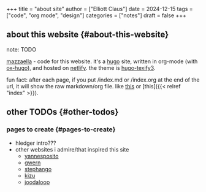+++
title = "about site"
author = ["Elliott Claus"]
date = 2024-12-15
tags = ["code", "org mode", "design"]
categories = ["notes"]
draft = false
+++

## about this website {#about-this-website}

note: TODO

[mazzaella](https://github.com/emdashii/mazzaella) - code for this website. it's a [hugo](https://gohugo.io/) site, written in org-mode (with [ox-hugo](https://ox-hugo.scripter.co/)), and hosted on [netlify](https://www.netlify.com/).
the theme is [hugo-texify3](https://github.com/michaelneuper/hugo-texify3).

fun fact: after each page, if you put /index.md or /index.org at the end of the url, it will show the raw markdown/org file. like
[this](/posts/about-site/index.md) or [this]({{< relref "index" >}}).


## other TODOs {#other-todos}


### pages to create {#pages-to-create}

-   hledger intro???
-   other websites i admire/that inspired this site
    -   [yannesposito](https://yannesposito.com/index.html)
    -   [gwern](https://gwern.net/)
    -   [stephango](https://stephango.com/)
    -   [kizu](https://kizu.dev/#Everything)
    -   [joodaloop](https://joodaloop.com/)
